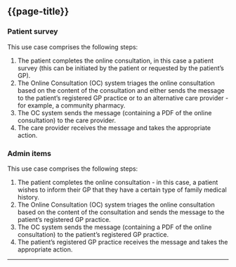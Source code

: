 ## {{page-title}}

### Patient survey

This use case comprises the following steps:

1. The patient completes the online consultation, in this case a patient survey (this can be initiated by the patient or requested by the patient’s GP).
2. The Online Consultation (OC) system triages the online consultation based on the content of the consultation and either sends the message to the patient’s registered GP practice or to an alternative care provider - for example, a community pharmacy.
3. The OC system sends the message (containing a PDF of the online consultation) to the care provider.
4. The care provider receives the message and takes the appropriate action.


### Admin items

This use case comprises the following steps:

1. The patient completes the online consultation - in this case, a patient wishes to inform their GP that they have a certain type of family medical history.
2. The Online Consultation (OC) system triages the online consultation based on the content of the consultation and sends the message to the patient’s registered GP practice.
3. The OC system sends the message (containing a PDF of the online consultation) to the patient’s registered GP practice.
4. The patient’s registered GP practice receives the message and takes the appropriate action.

---